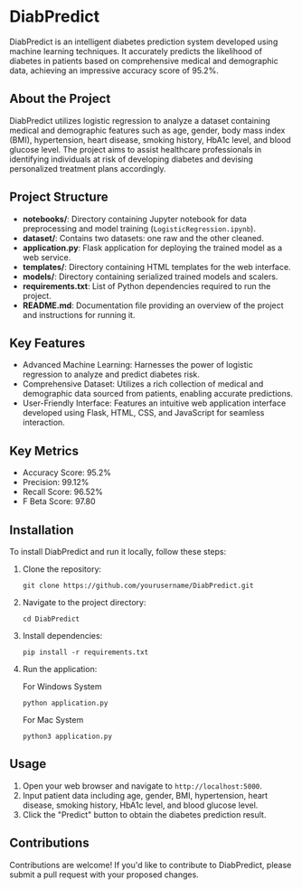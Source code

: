 # DiabPredict

DiabPredict is an intelligent diabetes prediction system developed using machine learning techniques. It accurately predicts the likelihood of diabetes in patients based on comprehensive medical and demographic data, achieving an impressive accuracy score of 95.2%.

## About the Project

DiabPredict utilizes logistic regression to analyze a dataset containing medical and demographic features such as age, gender, body mass index (BMI), hypertension, heart disease, smoking history, HbA1c level, and blood glucose level. The project aims to assist healthcare professionals in identifying individuals at risk of developing diabetes and devising personalized treatment plans accordingly.

## Project Structure
- **notebooks/**: Directory containing Jupyter notebook for data preprocessing and model training (`LogisticRegression.ipynb`).
- **dataset/**: Contains two datasets: one raw and the other cleaned.
- **application.py**: Flask application for deploying the trained model as a web service.
- **templates/**: Directory containing HTML templates for the web interface.
- **models/**: Directory containing serialized trained models and scalers.
- **requirements.txt**: List of Python dependencies required to run the project.
- **README.md**: Documentation file providing an overview of the project and instructions for running it.

## Key Features

- Advanced Machine Learning: Harnesses the power of logistic regression to analyze and predict diabetes risk.
- Comprehensive Dataset: Utilizes a rich collection of medical and demographic data sourced from patients, enabling accurate predictions.
- User-Friendly Interface: Features an intuitive web application interface developed using Flask, HTML, CSS, and JavaScript for seamless interaction.

## Key Metrics

- Accuracy Score: 95.2%
- Precision: 99.12%
- Recall Score: 96.52%
- F Beta Score: 97.80


## Installation

To install DiabPredict and run it locally, follow these steps:

1. Clone the repository:
   ```
   git clone https://github.com/yourusername/DiabPredict.git
   ```

2. Navigate to the project directory:
   ```
   cd DiabPredict
   ```

3. Install dependencies:
   ```
   pip install -r requirements.txt
   ```

4. Run the application:
   
   For Windows System
   ```
   python application.py
   ```
   For Mac System
   ```
   python3 application.py
   ```

## Usage

1. Open your web browser and navigate to `http://localhost:5000`.
2. Input patient data including age, gender, BMI, hypertension, heart disease, smoking history, HbA1c level, and blood glucose level.
3. Click the "Predict" button to obtain the diabetes prediction result.

## Contributions

Contributions are welcome! If you'd like to contribute to DiabPredict, please submit a pull request with your proposed changes.
